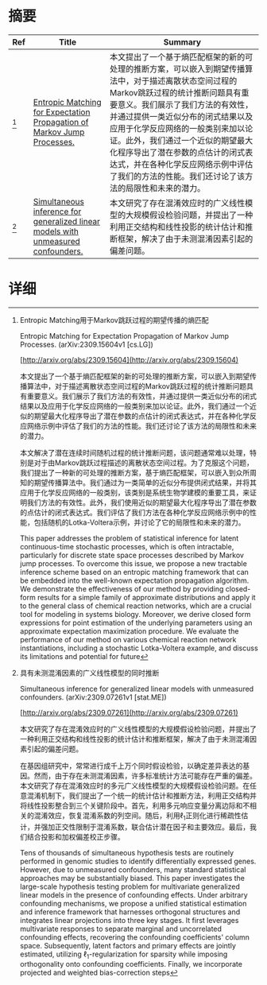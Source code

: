 # 摘要

| Ref | Title | Summary |
| --- | --- | --- |
| [^1] | [Entropic Matching for Expectation Propagation of Markov Jump Processes.](http://arxiv.org/abs/2309.15604) | 本文提出了一个基于熵匹配框架的新的可处理的推断方案，可以嵌入到期望传播算法中，对于描述离散状态空间过程的Markov跳跃过程的统计推断问题具有重要意义。我们展示了我们方法的有效性，并通过提供一类近似分布的闭式结果以及应用于化学反应网络的一般类别来加以论证。此外，我们通过一个近似的期望最大化程序导出了潜在参数的点估计的闭式表达式，并在各种化学反应网络示例中评估了我们的方法的性能。我们还讨论了该方法的局限性和未来的潜力。 |
| [^2] | [Simultaneous inference for generalized linear models with unmeasured confounders.](http://arxiv.org/abs/2309.07261) | 本文研究了存在混淆效应时的广义线性模型的大规模假设检验问题，并提出了一种利用正交结构和线性投影的统计估计和推断框架，解决了由于未测混淆因素引起的偏差问题。 |

# 详细

[^1]: Entropic Matching用于Markov跳跃过程的期望传播的熵匹配

    Entropic Matching for Expectation Propagation of Markov Jump Processes. (arXiv:2309.15604v1 [cs.LG])

    [http://arxiv.org/abs/2309.15604](http://arxiv.org/abs/2309.15604)

    本文提出了一个基于熵匹配框架的新的可处理的推断方案，可以嵌入到期望传播算法中，对于描述离散状态空间过程的Markov跳跃过程的统计推断问题具有重要意义。我们展示了我们方法的有效性，并通过提供一类近似分布的闭式结果以及应用于化学反应网络的一般类别来加以论证。此外，我们通过一个近似的期望最大化程序导出了潜在参数的点估计的闭式表达式，并在各种化学反应网络示例中评估了我们的方法的性能。我们还讨论了该方法的局限性和未来的潜力。

    

    本文解决了潜在连续时间随机过程的统计推断问题，该问题通常难以处理，特别是对于由Markov跳跃过程描述的离散状态空间过程。为了克服这个问题，我们提出了一种新的可处理的推断方案，基于熵匹配框架，可以嵌入到众所周知的期望传播算法中。我们通过为一类简单的近似分布提供闭式结果，并将其应用于化学反应网络的一般类别，该类别是系统生物学建模的重要工具，来证明我们方法的有效性。此外，我们使用近似的期望最大化程序导出了潜在参数的点估计的闭式表达式。我们评估了我们方法在各种化学反应网络示例中的性能，包括随机的Lotka-Voltera示例，并讨论了它的局限性和未来的潜力。

    This paper addresses the problem of statistical inference for latent continuous-time stochastic processes, which is often intractable, particularly for discrete state space processes described by Markov jump processes. To overcome this issue, we propose a new tractable inference scheme based on an entropic matching framework that can be embedded into the well-known expectation propagation algorithm. We demonstrate the effectiveness of our method by providing closed-form results for a simple family of approximate distributions and apply it to the general class of chemical reaction networks, which are a crucial tool for modeling in systems biology. Moreover, we derive closed form expressions for point estimation of the underlying parameters using an approximate expectation maximization procedure. We evaluate the performance of our method on various chemical reaction network instantiations, including a stochastic Lotka-Voltera example, and discuss its limitations and potential for future 
    
[^2]: 具有未测混淆因素的广义线性模型的同时推断

    Simultaneous inference for generalized linear models with unmeasured confounders. (arXiv:2309.07261v1 [stat.ME])

    [http://arxiv.org/abs/2309.07261](http://arxiv.org/abs/2309.07261)

    本文研究了存在混淆效应时的广义线性模型的大规模假设检验问题，并提出了一种利用正交结构和线性投影的统计估计和推断框架，解决了由于未测混淆因素引起的偏差问题。

    

    在基因组研究中，常常进行成千上万个同时假设检验，以确定差异表达的基因。然而，由于存在未测混淆因素，许多标准统计方法可能存在严重的偏差。本文研究了存在混淆效应时的多元广义线性模型的大规模假设检验问题。在任意混淆机制下，我们提出了一个统一的统计估计和推断方法，利用正交结构并将线性投影整合到三个关键阶段中。首先，利用多元响应变量分离边际和不相关的混淆效应，恢复混淆系数的列空间。随后，利用$\ell_1$正则化进行稀疏性估计，并强加正交性限制于混淆系数，联合估计潜在因子和主要效应。最后，我们结合投影和加权偏差校正步骤。

    Tens of thousands of simultaneous hypothesis tests are routinely performed in genomic studies to identify differentially expressed genes. However, due to unmeasured confounders, many standard statistical approaches may be substantially biased. This paper investigates the large-scale hypothesis testing problem for multivariate generalized linear models in the presence of confounding effects. Under arbitrary confounding mechanisms, we propose a unified statistical estimation and inference framework that harnesses orthogonal structures and integrates linear projections into three key stages. It first leverages multivariate responses to separate marginal and uncorrelated confounding effects, recovering the confounding coefficients' column space. Subsequently, latent factors and primary effects are jointly estimated, utilizing $\ell_1$-regularization for sparsity while imposing orthogonality onto confounding coefficients. Finally, we incorporate projected and weighted bias-correction steps 
    

